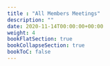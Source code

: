 ```yaml
---
title : "All Members Meetings"
description: ""
date: 2020-11-14T00:00:00+00:00
weight: 4
bookFlatSection: true
bookCollapseSection: true
bookToC: false
---
```

